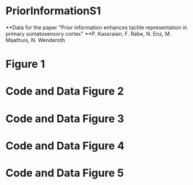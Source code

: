 # PriorInformationS1
**Data for the paper "Prior information enhances tactile representation in primary somatosensory cortex"
**P. Kassraian, F. Rabe, N. Enz, M. Maathuis, N. Wenderoth

# Figure 1

# Code and Data Figure 2

# Code and Data Figure 3

# Code and Data Figure 4

# Code and Data Figure 5



